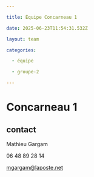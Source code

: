 ```yaml
---

title: Équipe Concarneau 1

date: 2025-06-23T11:54:31.532Z

layout: team

categories:

  - équipe

  - groupe-2

---
```


# Concarneau 1



## contact 

Mathieu Gargam

 06 48 89 28 14

mgargam@laposte.net

